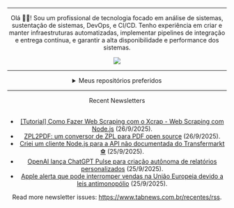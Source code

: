 <div align="center">
<hr>
<p>Olá 👋🏾! Sou um profissional de tecnologia focado em análise de sistemas, sustentação de sistemas, DevOps, e CI/CD. Tenho experiência em criar e manter infraestruturas automatizadas, implementar pipelines de integração e entrega contínua, e garantir a alta disponibilidade e performance dos sistemas.</p>
  <img src="https://media.giphy.com/media/yAGIvCiwPJn5C/giphy.gif">
<hr>
  <details>
  <summary>Meus repositórios preferidos</summary>
  <br />
  Alguns dos meus melhores repositórios:
  <br />
<br />
  <ul><li><a href=https://github.com/commitgeist/aluratube target="_blank" rel="noopener noreferrer">commitgeist/aluratube</a> (<b>0</b> ✨ and <b>0</b> 🍴): Aluratube - Desenvolvido durante a imersão React da Alura no final de 2022</li><li><a href=https://github.com/commitgeist/nlw-ia target="_blank" rel="noopener noreferrer">commitgeist/nlw-ia</a> (<b>0</b> ✨ and <b>0</b> 🍴): Projeto desenvolvido durante a NLW IA - Usando a API da OPENAI</li><li><a href=https://github.com/commitgeist/nlw-journey-ia target="_blank" rel="noopener noreferrer">commitgeist/nlw-journey-ia</a> (<b>0</b> ✨ and <b>0</b> 🍴): NLW IA - Agent de viagens usando python + langchain + GPT</li>
<li>More coming soon :).</li>
</ul>
  </details>
  <hr/>
    <summary>Recent Newsletters</summary>
  <br />
  <ul>
    <li><a href=https://www.tabnews.com.br/marcuth/tutorial-como-fazer-web-scraping-com-o-xcrap-web-scraping-com-node-js target="_blank" rel="noopener noreferrer">[Tutorial] Como Fazer Web Scraping com o Xcrap - Web Scraping com Node.js</a> (26/9/2025).</li><li><a href=https://www.tabnews.com.br/brunoleocam/zpl2pdf-um-conversor-de-zpl-para-pdf-open-source target="_blank" rel="noopener noreferrer">ZPL2PDF: um conversor de ZPL para PDF open source</a> (26/9/2025).</li><li><a href=https://www.tabnews.com.br/wcarmesini/criei-um-cliente-node-js-para-a-api-nao-documentada-do-transfermarkt target="_blank" rel="noopener noreferrer">Criei um cliente Node.js para a API não documentada do Transfermarkt ⚽</a> (25/9/2025).</li><li><a href=https://www.tabnews.com.br/NewsletterOficial/openai-lanca-chatgpt-pulse-para-criacao-autonoma-de-relatorios-personalizados target="_blank" rel="noopener noreferrer">OpenAI lança ChatGPT Pulse para criação autônoma de relatórios personalizados</a> (25/9/2025).</li><li><a href=https://www.tabnews.com.br/NewsletterOficial/apple-alerta-que-pode-interromper-vendas-na-uniao-europeia-devido-a-leis-antimonopolio target="_blank" rel="noopener noreferrer">Apple alerta que pode interromper vendas na União Europeia devido a leis antimonopólio</a> (25/9/2025).</li>
  </ul>
<p>Read more newsletter issues: <a href="https://www.tabnews.com.br/recentes/rss">https://www.tabnews.com.br/recentes/rss</a>.</p>
  </details>
